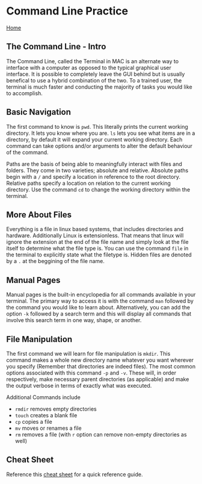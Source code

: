 # Command Line Practice

[Home](../../index.md)

## The Command Line - Intro

The Command Line, called the Terminal in MAC is an alternate way to interface with a computer as opposed to the typical graphical user interface. It is possible to completely leave the GUI behind but is usually benefical to use a hybrid combination of the two. To a trained user, the terminal is much faster and conducting the majority of tasks you would like to accomplish.

## Basic Navigation

The first command to know is `pwd`. This literally prints the current working directory. It lets you know where you are. `ls` lets you see what items are in a directory, by default it will expand your current working directory. Each command can take options and/or arguments to alter the default behaviour of the command.

Paths are the basis of being able to meaningfully interact with files and folders. They come in two varieties; absolute and relative. Absolute paths begin with a `/` and specify a location in reference to the root directory. Relative paths specify a location on relation to the current working directory. Use the command `cd` to change the working directory within the terminal.

## More About Files

Everything is a file in linux based systems, that includes directories and hardware. Additionally Linux is extensionless. That means that linux will ignore the extension at the end of the file name and simply look at the file itself to determine what the file type is. You can use the command `file` in the terminal to explicitly state what the filetype is. Hidden files are denoted by a `.` at the beggining of the file name.

## Manual Pages

Manual pages is the built-in encyclopedia for all commands available in your terminal. The primary way to access it is with the command `man` followed by the command you would like to learn about. Alternatively, you can add the option `-k` followed by a search term and this will display all commands that involve this search term in one way, shape, or another.

## File Manipulation

The first command we will learn for file manipulation is `mkdir`. This command makes a whole new directory name whatever you want wherever you specify (Remember that directories are indeed files). The most common options associated with this command `-p` and `-v`. These will, in order respectively, make necessary parent directories (as applicable) and make the output verbose in terms of exactly what was executed.

Additional Commands include

- `rmdir` removes empty directories
- `touch` creates a blank file
- `cp` copies a file
- `mv` moves or renames a file
- `rm` removes a file (with `r` option can remove non-empty directories as well)

## Cheat Sheet

Reference this [cheat sheet](https://ryanstutorials.net/linuxtutorial/cheatsheet.php) for a quick reference guide.
